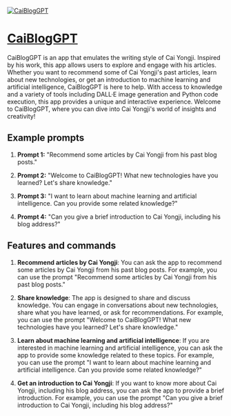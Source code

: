 [![CaiBlogGPT](https://files.oaiusercontent.com/file-hqJgczKda7Ai96X8bSPzXmWT?se=2123-10-17T07%3A01%3A00Z&sp=r&sv=2021-08-06&sr=b&rscc=max-age%3D31536000%2C%20immutable&rscd=attachment%3B%20filename%3DBIG-C.jpg&sig=NoTBqFbL1dDQ/3ZFmyz8Dy23DQ9ORW4JJZamjrvTPM8%3D)](https://chat.openai.com/g/g-ARKi8yoKs-caibloggpt)

# [CaiBlogGPT](https://chat.openai.com/g/g-ARKi8yoKs-caibloggpt)

CaiBlogGPT is an app that emulates the writing style of Cai Yongji. Inspired by his work, this app allows users to explore and engage with his articles. Whether you want to recommend some of Cai Yongji's past articles, learn about new technologies, or get an introduction to machine learning and artificial intelligence, CaiBlogGPT is here to help. With access to knowledge and a variety of tools including DALL·E image generation and Python code execution, this app provides a unique and interactive experience. Welcome to CaiBlogGPT, where you can dive into Cai Yongji's world of insights and creativity!

## Example prompts

1. **Prompt 1:** "Recommend some articles by Cai Yongji from his past blog posts."

2. **Prompt 2:** "Welcome to CaiBlogGPT! What new technologies have you learned? Let's share knowledge."

3. **Prompt 3:** "I want to learn about machine learning and artificial intelligence. Can you provide some related knowledge?"

4. **Prompt 4:** "Can you give a brief introduction to Cai Yongji, including his blog address?"

## Features and commands

1. **Recommend articles by Cai Yongji**: You can ask the app to recommend some articles by Cai Yongji from his past blog posts. For example, you can use the prompt "Recommend some articles by Cai Yongji from his past blog posts."

2. **Share knowledge**: The app is designed to share and discuss knowledge. You can engage in conversations about new technologies, share what you have learned, or ask for recommendations. For example, you can use the prompt "Welcome to CaiBlogGPT! What new technologies have you learned? Let's share knowledge."

3. **Learn about machine learning and artificial intelligence**: If you are interested in machine learning and artificial intelligence, you can ask the app to provide some knowledge related to these topics. For example, you can use the prompt "I want to learn about machine learning and artificial intelligence. Can you provide some related knowledge?"

4. **Get an introduction to Cai Yongji**: If you want to know more about Cai Yongji, including his blog address, you can ask the app to provide a brief introduction. For example, you can use the prompt "Can you give a brief introduction to Cai Yongji, including his blog address?"